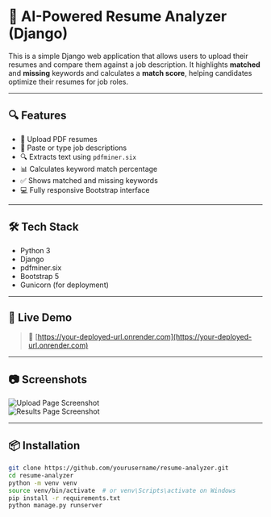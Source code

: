 # 🧠 AI-Powered Resume Analyzer (Django)

This is a simple Django web application that allows users to upload their resumes and compare them against a job description. It highlights **matched** and **missing** keywords and calculates a **match score**, helping candidates optimize their resumes for job roles.

---

## 🔍 Features

- 📄 Upload PDF resumes
- 🧾 Paste or type job descriptions
- 🔍 Extracts text using `pdfminer.six`
- 📊 Calculates keyword match percentage
- ✅ Shows matched and missing keywords
- 💻 Fully responsive Bootstrap interface

---

## 🛠️ Tech Stack

- Python 3
- Django
- pdfminer.six
- Bootstrap 5
- Gunicorn (for deployment)

---

## 🚀 Live Demo

> 🔗 [https://your-deployed-url.onrender.com](https://your-deployed-url.onrender.com)

---

## 📷 Screenshots

<img src="/resume_analyzer/image1.png/800x400?text=Upload+Resume+Page" alt="Upload Page Screenshot" />
<br/>
<img src="/resume_analyzer/image2.png/800x400?text=Analysis+Result" alt="Results Page Screenshot" />

---

## 📦 Installation

```bash
git clone https://github.com/yourusername/resume-analyzer.git
cd resume-analyzer
python -m venv venv
source venv/bin/activate  # or venv\Scripts\activate on Windows
pip install -r requirements.txt
python manage.py runserver
